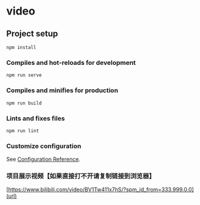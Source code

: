 # video

## Project setup
```
npm install
```

### Compiles and hot-reloads for development
```
npm run serve
```

### Compiles and minifies for production
```
npm run build
```

### Lints and fixes files
```
npm run lint
```

### Customize configuration
See [Configuration Reference](https://cli.vuejs.org/config/).

### 项目展示视频【如果直接打不开请复制链接到浏览器】
[https://www.bilibili.com/video/BV1Tw411x7hS/?spm_id_from=333.999.0.0](url)

